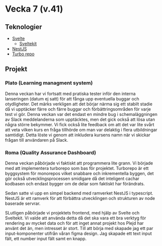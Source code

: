 # Vecka 7 (v.41)

## Teknologier
- [Svelte](https://svelte.dev/)
    - [Sveltekit](https://kit.svelte.dev/)
- [NestJS](https://nestjs.com/)
- [Turbo repo](https://turborepo.org/)

## Projekt

### Plato (Learning managment system)

Denna veckan har vi fortsatt med pratiska tester inför den interna lanseringen (datum ej satt) för att fånga upp eventuella buggar och otydligheter. Det märks verkligen att
det börjar närma sig ett stabilt stadie då vi upptäcker färre och färre buggar och förbättringsområden för varje test vi gör. Denna veckan var det endast en mindre bug i
schemaläggningen av Slack meddelanderna som upptäcktes, men det gick också att lösa utan några större bekymmer. Vi fick också lite feedback om att det var lite svårt att veta
vilken kurs en fråga tillhörde om man var delaktig i flera utbildningar samtidigt. Detta löste vi genom att inkludera kursens namn när vi skickar frågan till användaren på
Slack.


### Roma (Quality Assurance Dashboard)

Denna veckan påbörjade vi faktiskt att programmera lite grann. Vi började med att implementera turborepo som bas för projektet. Turborepo är ett byggsystem för monorepos
vilket snabbare och inkrementella byggen, det gör också utvecklingsprocessen smidigare då det inteligent cachar kodbasen och endast bygger om de delar som faktiskt har
förändrats.

Sedan satte vi upp en simpel backend med ramverket NestJS i typescript. NestJS är ett ramverk för att förbättra utvecklingen och strukturen av node baserade servrar.

SLutligen påbörjade vi projektets frontend, med hjälp av Svelte och Sveltekit. Vi valde att använda detta då det ska vara ett bra verktyg för rendering av mycket data och för
att inget annat projekt hos Plejd har använt det än, men intresset är stort. Till att börja med skapade jag ett par input-komponenter utifrån våran figma design. Jag skapade
ett text input fält, ett number input fält samt en knapp.

